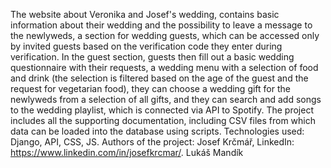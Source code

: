 The website about Veronika and Josef's wedding, contains basic information about their wedding and the possibility to leave a message to the newlyweds, a section for wedding guests, which can be accessed only by invited guests based on the verification code they enter during verification.
In the guest section, guests then fill out a basic wedding questionnaire with their requests, a wedding menu with a selection of food and drink (the selection is filtered based on the age of the guest and the request for vegetarian food), they can choose a wedding gift for the newlyweds from a selection of all gifts, and they can search and add songs to the wedding playlist, which is connected via API to Spotify.
The project includes all the supporting documentation, including CSV files from which data can be loaded into the database using scripts.
Technologies used: Django, API, CSS, JS.
Authors of the project: Josef Krčmář, LinkedIn: https://www.linkedin.com/in/josefkrcmar/. Lukáš Mandík
